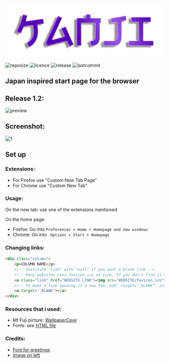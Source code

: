 ![bg](bg.png)

![reposize](https://img.shields.io/github/repo-size/alededorigo/kanji?color=%2358d0f4&style=for-the-badge) ![licence](https://img.shields.io/github/license/alededorigo/kanji?color=%23cd58f4&style=for-the-badge) ![release](https://img.shields.io/github/v/release/alededorigo/kanji?color=ee4f84&style=for-the-badge) ![lastcommit](https://img.shields.io/github/last-commit/alededorigo/kanji?color=%231ce590&style=for-the-badge)

## Japan inspired start page for the browser

## Release 1.2:
![preview](https://res.cloudinary.com/dn3cdvdix/image/upload/v1615300936/preview_nosmbp.gif)

## Screenshot:
![1](https://res.cloudinary.com/dn3cdvdix/image/upload/v1615294890/image_2021-03-09_14-00-52_xiacwg.png)

## Set up

### Extensions:
* For Firefox use "Custom New Tab Page"
* For Chrome use "Custom New Tab"

### Usage:
On the new tab: use one of the extensions mentioned

On the home page:
* Firefox: Go into
```Preferences > Home > Homepage and new windows```
* Chrome: Go into
``` Options > Start > Homepage```

### Changing links:
```html
<div class="column">
    <p>COLUMN NAME</p>
    <!-- Sostitute "link" with "null" if you want a blank link -->
    <!-- Many websites uses favicon.ico as icon. If you don't find it smiply download a png/ico/svg icon and put its path <img src="HERE"> -->
    <a class="link" href="WEBSITE LINK"><img src="WEBSITE/favicon.ico">WEBSITE NAME</a>
    <!-- To make a link opening in a new tab, add 'target="_BLANK"' inside the link tag -->
    <a target="_BLANK"></a>
</div>
```

### Resources that i used:
* Mt Fuji picture: [WallpaperCave](https://wallpapercave.com/mt-fuji-wallpaper)
* Fonts: see [HTML file](https://github.com/Alededorigo/Kanji/blob/main/index.html)

### Credits:
* [Font for greetings](https://www.1001fonts.com/electroharmonix-font.html)
* [Image on left](https://wallpapercave.com/mt-fuji-wallpaper)
